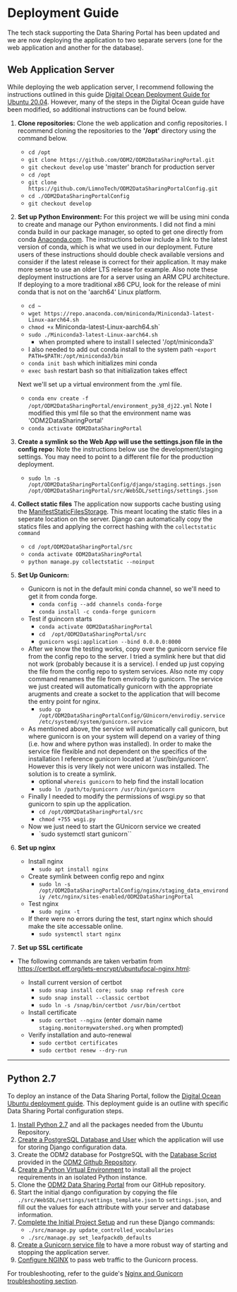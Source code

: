 # Deployment Guide

The tech stack supporting the Data Sharing Portal has been updated and we are now deploying the application to two separate servers (one for the web application and another for the database). 

## Web Application Server

While deploying the web application server, I recommend following the instructions outlined in this guide [Digital Ocean Deployment Guide for Ubuntu 20.04](https://www.digitalocean.com/community/tutorials/how-to-set-up-django-with-postgres-nginx-and-gunicorn-on-ubuntu-20-04). However, many of the steps in the Digital Ocean guide have been modified, so additional instructions can be found below.

1. **Clone repositories:** Clone the web application and config repositories. I recommend cloning the repositories to the **'/opt'** directory using the command below.
    - `cd /opt`
    - `git clone https://github.com/ODM2/ODM2DataSharingPortal.git`
    - `git checkout develop` use 'master' branch for production server
    - `cd /opt`
    - `git clone https://github.com/LimnoTech/ODM2DataSharingPortalConfig.git`
    - `cd ./ODM2DataSharingPortalConfig`
    - `git checkout develop`
2. **Set up Python Environment:** For this project we will be using mini conda to create and manage our Python environments. I did not find a mini conda build in our package manager, so opted to get one directly from conda [Anaconda.com](https://anaconda.com). The instructions below include a link to the latest version of conda, which is what we used in our deployment. Future users of these instructions should double check available versions and consider if the latest release is correct for their application. It may make more sense to use an older LTS release for example. Also note these deployment instructions are for a server using an ARM CPU architecture. If deploying to a more traditional x86 CPU, look for the release of mini conda that is not on the 'aarch64' Linux platform.
    - `cd ~`
    - `wget https://repo.anaconda.com/miniconda/Miniconda3-latest-Linux-aarch64.sh`
    - `chmod +x` Miniconda-latest-Linux-aarch64.sh`
    - `sudo ./Miniconda3-latest-Linux-aarch64.sh`
        - when prompted where to install I selected '/opt/miniconda3' 
    - I also needed to add out conda install to the system path
        -`export PATH=$PATH:/opt/miniconda3/bin`
    - `conda init bash` which initializes mini conda
    - `exec bash` restart bash so that initialization takes effect 

    Next we'll set up a virtual environment from the .yml file.
    - `conda env create -f /opt/ODM2DataSharingPortal/environment_py38_dj22.yml` Note I modified this yml file so that the environment name was 'ODM2DataSharingPortal'
    - `conda activate ODM2DataSharingPortal`
3. **Create a symlink so the Web App will use the settings.json file in the config repo:** Note the instructions below use the development/staging settings. You may need to point to a different file for the production deployment.
	- `sudo ln -s /opt/ODM2DataSharingPortalConfig/django/staging.settings.json /opt/ODM2DataSharingPortal/src/WebSDL/settings/settings.json`
4. **Collect static files** The application now supports cache busting using the [ManifestStaticFilesStorage](https://docs.djangoproject.com/en/3.2/ref/contrib/staticfiles/#manifeststaticfilesstorage). This meant locating the static files in a seperate location on the server. Django can automatically copy the statics files and applying the correct hashing with the `collectstatic command`
	- `cd /opt/ODM2DataSharingPortal/src`
	- `conda activate ODM2DataSharingPortal`
	- `python manage.py collectstatic --noinput`
5. **Set Up Gunicorn:**
    - Gunicorn is not in the default mini conda channel, so we'll need to get it from conda forge.
        - `conda config --add channels conda-forge`
        - `conda install -c conda-forge gunicorn`
    - Test if guincorn starts
        - `conda activate ODM2DataSharingPortal`
        - `cd  /opt/ODM2DataSharingPortal/src`
		- `gunicorn wsgi:application --bind 0.0.0.0:8000`
    - After we know the testing works, copy over the gunicorn service file from the config repo to the server. I tried a symlink here but that did not work (probably because it is a service). I ended up just copying the file from the config repo to system services. Also note my copy command renames the file from envirodiy to gunicorn. The service we just created will automatically gunicorn with the appropriate arugments and create a socket to the application that will become the entry point for nginx. 
        - `sudo cp /opt/ODM2DataSharingPortalConfig/GUnicorn/envirodiy.service /etc/systemd/system/gunicorn.service`
    - As mentioned above, the service will automatically call gunicorn, but where gunicorn is on your system will depend on a variey of thing (i.e. how and where python was installed). In order to make the service file flexible and not dependent on the specifics of the installation I reference gunicorn located at '/usr/bin/gunicorn'. However this is very likely not were unicorn was installed. The solution is to create a symlink.
        - optional `whereis gunicorn` to help find the install location
        - `sudo ln /path/to/gunicorn /usr/bin/gunicorn`
    - Finally I needed to modify the permissions of wsgi.py so that gunicorn to spin up the application.
        - `cd /opt/ODM2DataSharingPortal/src`
        - `chmod +755 wsgi.py`
    - Now we just need to start the GUnicorn service we created
        - `sudo systemctl start gunicorn`` 
6. **Set up nginx**
	- Install nginx 
	    - `sudo apt install nginx`
    - Create symlink between config repo and nginx
        - `sudo ln -s /opt/ODM2DataSharingPortalConfig/nginx/staging_data_environdiy /etc/nginx/sites-enabled/ODM2DataSharingPortal`
    - Test nginx
        - `sudo nginx -t`
    - If there were no errors during the test, start nginx which should make the site accessable online.
        - `sudo systemctl start nginx`
        
7. **Set up SSL certificate**

  - The following commands are taken verbatim from https://certbot.eff.org/lets-encrypt/ubuntufocal-nginx.html:

    - Install current version of certbot
      - `sudo snap install core; sudo snap refresh core`
      - `sudo snap install --classic certbot`
      - `sudo ln -s /snap/bin/certbot /usr/bin/certbot`
    - Install certificate
      - `sudo certbot --nginx` (enter domain name `staging.monitormywatershed.org` when prompted)
    - Verify installation and auto-renewal
      - `sudo certbot certificates`
      - `sudo certbot renew --dry-run`

---

## Python 2.7 

To deploy an instance of the Data Sharing Portal, follow the [Digital Ocean Ubuntu deployment guide](https://www.digitalocean.com/community/tutorials/how-to-set-up-django-with-postgres-nginx-and-gunicorn-on-ubuntu-16-04).
This deployment guide is an outline with specific Data Sharing Portal configuration steps.

1. [Install Python 2.7](https://www.digitalocean.com/community/tutorials/how-to-set-up-django-with-postgres-nginx-and-gunicorn-on-ubuntu-16-04#install-the-packages-from-the-ubuntu-repositories) and all the packages needed from the Ubuntu Repository.
2. [Create a PostgreSQL Database and User](https://www.digitalocean.com/community/tutorials/how-to-set-up-django-with-postgres-nginx-and-gunicorn-on-ubuntu-16-04#create-the-postgresql-database-and-user) which the application will use for storing Django configuration data.
3. Create the ODM2 database for PostgreSQL with the [Database Script](https://github.com/ODM2/ODM2/blob/master/src/blank_schema_scripts/postgresql/ODM2_for_PostgreSQL.sql) provided in the [ODM2 Github Repository](https://github.com/ODM2/ODM2).
4. [Create a Python Virtual Environment](https://www.digitalocean.com/community/tutorials/how-to-set-up-django-with-postgres-nginx-and-gunicorn-on-ubuntu-16-04#create-a-python-virtual-environment-for-your-project) to install all the project requirements in an isolated Python instance. 
5. Clone the [ODM2 Data Sharing Portal](https://github.com/ODM2/ODM2DataSharingPortal.git) from our GitHub repository.
6. Start the initial django configuration by copying the file `./src/WebSDL/settings/settings_template.json` to `settings.json`, and fill out the values for each attribute with your server and database information.
7. [Complete the Initial Project Setup](https://www.digitalocean.com/community/tutorials/how-to-set-up-django-with-postgres-nginx-and-gunicorn-on-ubuntu-16-04#complete-initial-project-setup) and run these Django commands:
    - `./src/manage.py update_controlled_vocabularies`
    - `./src/manage.py set_leafpackdb_defaults`
8. [Create a Gunicorn service file](https://www.digitalocean.com/community/tutorials/how-to-set-up-django-with-postgres-nginx-and-gunicorn-on-ubuntu-16-04#create-a-gunicorn-systemd-service-file) to have a more robust way of starting and stopping the application server.
9. [Configure NGINX](https://www.digitalocean.com/community/tutorials/how-to-set-up-django-with-postgres-nginx-and-gunicorn-on-ubuntu-16-04#configure-nginx-to-proxy-pass-to-gunicorn) to pass web traffic to the Gunicorn process.

For troubleshooting, refer to the guide's [Nginx and Gunicorn troubleshooting section](https://www.digitalocean.com/community/tutorials/how-to-set-up-django-with-postgres-nginx-and-gunicorn-on-ubuntu-16-04#troubleshooting-nginx-and-gunicorn).
